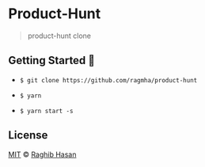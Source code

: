 # Product-Hunt
> product-hunt clone


## Getting Started 🚀

* ```$ git clone https://github.com/ragmha/product-hunt```

* ```$ yarn```

* ```$ yarn start -s```


## License
[MIT](./license) © [Raghib Hasan](http://raghibm.com/)


